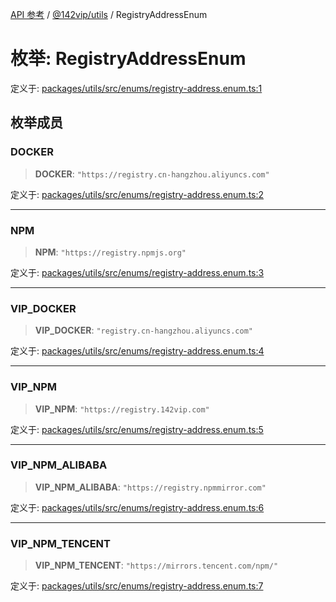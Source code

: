 [API 参考](../../../index.md) / [@142vip/utils](../index.md) / RegistryAddressEnum

# 枚举: RegistryAddressEnum

定义于: [packages/utils/src/enums/registry-address.enum.ts:1](https://github.com/142vip/core-x/blob/a868d72f351cc457f350d05d38d540d6494a8ff2/packages/utils/src/enums/registry-address.enum.ts#L1)

## 枚举成员

### DOCKER

> **DOCKER**: `"https://registry.cn-hangzhou.aliyuncs.com"`

定义于: [packages/utils/src/enums/registry-address.enum.ts:2](https://github.com/142vip/core-x/blob/a868d72f351cc457f350d05d38d540d6494a8ff2/packages/utils/src/enums/registry-address.enum.ts#L2)

***

### NPM

> **NPM**: `"https://registry.npmjs.org"`

定义于: [packages/utils/src/enums/registry-address.enum.ts:3](https://github.com/142vip/core-x/blob/a868d72f351cc457f350d05d38d540d6494a8ff2/packages/utils/src/enums/registry-address.enum.ts#L3)

***

### VIP\_DOCKER

> **VIP\_DOCKER**: `"registry.cn-hangzhou.aliyuncs.com"`

定义于: [packages/utils/src/enums/registry-address.enum.ts:4](https://github.com/142vip/core-x/blob/a868d72f351cc457f350d05d38d540d6494a8ff2/packages/utils/src/enums/registry-address.enum.ts#L4)

***

### VIP\_NPM

> **VIP\_NPM**: `"https://registry.142vip.com"`

定义于: [packages/utils/src/enums/registry-address.enum.ts:5](https://github.com/142vip/core-x/blob/a868d72f351cc457f350d05d38d540d6494a8ff2/packages/utils/src/enums/registry-address.enum.ts#L5)

***

### VIP\_NPM\_ALIBABA

> **VIP\_NPM\_ALIBABA**: `"https://registry.npmmirror.com"`

定义于: [packages/utils/src/enums/registry-address.enum.ts:6](https://github.com/142vip/core-x/blob/a868d72f351cc457f350d05d38d540d6494a8ff2/packages/utils/src/enums/registry-address.enum.ts#L6)

***

### VIP\_NPM\_TENCENT

> **VIP\_NPM\_TENCENT**: `"https://mirrors.tencent.com/npm/"`

定义于: [packages/utils/src/enums/registry-address.enum.ts:7](https://github.com/142vip/core-x/blob/a868d72f351cc457f350d05d38d540d6494a8ff2/packages/utils/src/enums/registry-address.enum.ts#L7)
